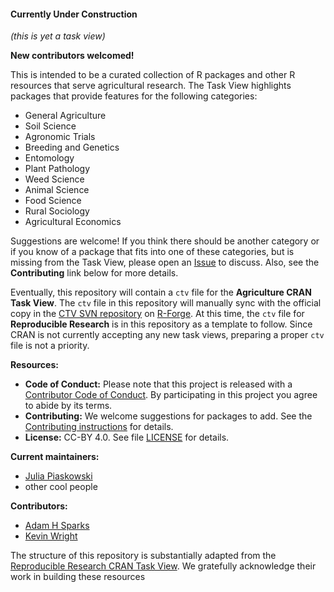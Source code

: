 #### Currently Under Construction

*(this is yet a task view)*

**New contributors welcomed!**

This is intended to be a curated collection of R packages and other R resources that serve agricultural research. The Task View highlights packages that provide features for the following categories:

* General Agriculture
* Soil Science
* Agronomic Trials
* Breeding and Genetics
* Entomology
* Plant Pathology
* Weed Science
* Animal Science
* Food Science
* Rural Sociology
* Agricultural Economics

Suggestions are welcome! If you think there should be another category or if you know of a package that fits into one of these categories, but is missing from the Task View, please open an [Issue][new-issue] to discuss. Also, see the **Contributing** link below for more details. 

[new-issue]: https://github.com/jpiaskowski/ctv-agriculture/issues/new?template=package_suggestion.md

Eventually, this repository will contain a `ctv` file for the **Agriculture CRAN Task View**.
The `ctv` file in this repository will manually sync with the official copy in the [CTV SVN repository][ctv-svn] on [R-Forge][]. At this time, the `ctv` file for **Reproducible Research** is in this repository as a template to follow. Since CRAN is not currently accepting any new task views, preparing a proper `ctv` file is not a priority. 

[ctv-svn]: https://r-forge.r-project.org/projects/ctv/

[R-Forge]: https://r-forge.r-project.org/


**Resources:**

* **Code of Conduct:** Please note that this project is released with a
[Contributor Code of Conduct](.github/CODE_OF_CONDUCT.md). By participating in this
project you agree to abide by its terms.
* **Contributing:** We welcome suggestions for packages to add. See the
[Contributing instructions](.github/CONTRIBUTING.md) for details.
* **License:** CC-BY 4.0. See file [LICENSE](.github/LICENSE) for details.

**Current maintainers:**

* [Julia Piaskowski](https://github.com/jpiaskowski)
* other cool people 

**Contributors:**

* [Adam H Sparks](https://github.com/adamhsparks)
* [Kevin Wright](https://github.com/kwstat)


The structure of this repository is substantially adapted from the [Reproducible Research CRAN Task View](https://github.com/jdblischak/reproducible-research-ctv). We gratefully acknowledge their work in building these resources 

